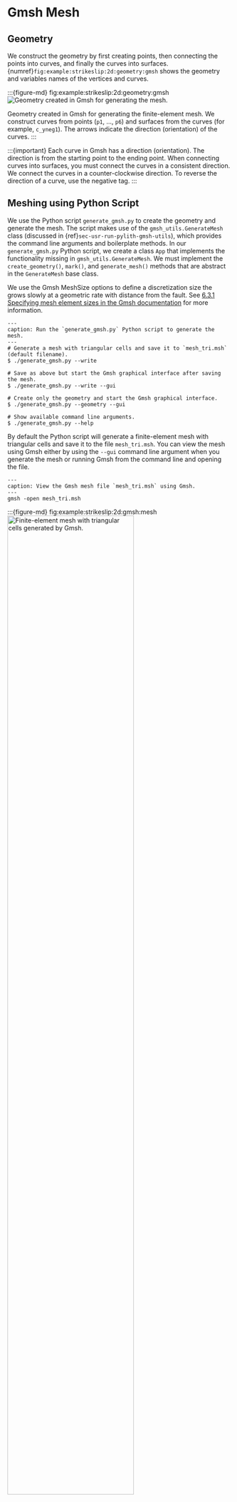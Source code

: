# Gmsh Mesh

## Geometry

We construct the geometry by first creating points, then connecting the points into curves, and finally the curves into surfaces.
{numref}`fig:example:strikeslip:2d:geometry:gmsh` shows the geometry and variables names of the vertices and curves.

:::{figure-md} fig:example:strikeslip:2d:geometry:gmsh
<img src="figs/geometry-gmsh.*" alt="Geometry created in Gmsh for generating the mesh." scale="75%"/>

Geometry created in Gmsh for generating the finite-element mesh.
We construct curves from points (`p1`, ..., `p6`) and surfaces from the curves (for example, `c_yneg1`).
The arrows indicate the direction (orientation) of the curves.
:::

:::{important}
Each curve in Gmsh has a direction (orientation).
The direction is from the starting point to the ending point.
When connecting curves into surfaces, you must connect the curves in a consistent direction.
We connect the curves in a counter-clockwise direction.
To reverse the direction of a curve, use the negative tag.
:::

## Meshing using Python Script

We use the Python script `generate_gmsh.py` to create the geometry and generate the mesh.
The script makes use of the `gmsh_utils.GenerateMesh` class (discussed in {ref}`sec-usr-run-pylith-gmsh-utils`), which provides the command line arguments and boilerplate methods.
In our `generate_gmsh.py` Python script, we create a class `App` that implements the functionality missing in `gmsh_utils.GenerateMesh`.
We must implement the `create_geometry()`, `mark()`, and `generate_mesh()` methods that are abstract in the `GenerateMesh` base class.

We use the Gmsh MeshSize options to define a discretization size the grows slowly at a geometric rate with distance from the fault.
See [6.3.1 Specifying mesh element sizes in the Gmsh documentation](https://gmsh.info/doc/texinfo/gmsh.html#Specifying-mesh-element-sizes) for more information.

```{code-block} console
---
caption: Run the `generate_gmsh.py` Python script to generate the mesh.
---
# Generate a mesh with triangular cells and save it to `mesh_tri.msh` (default filename).
$ ./generate_gmsh.py --write

# Save as above but start the Gmsh graphical interface after saving the mesh.
$ ./generate_gmsh.py --write --gui

# Create only the geometry and start the Gmsh graphical interface.
$ ./generate_gmsh.py --geometry --gui

# Show available command line arguments.
$ ./generate_gmsh.py --help
```

By default the Python script will generate a finite-element mesh with triangular cells and save it to the file `mesh_tri.msh`.
You can view the mesh using Gmsh either by using the `--gui` command line argument when you generate the mesh or running Gmsh from the command line and opening the file.

```{code-block} console
---
caption: View the Gmsh mesh file `mesh_tri.msh` using Gmsh.
---
gmsh -open mesh_tri.msh
```

:::{figure-md} fig:example:strikeslip:2d:gmsh:mesh
<img src="figs/gmsh-tri.*" alt="Finite-element mesh with triangular cells generated by Gmsh." width="75%"/>

Finite-element mesh with triangular cells generated by Gmsh.
:::
